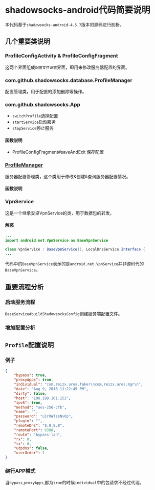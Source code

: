 # shadowsocks-android代码简要说明

本代码基于`shadowsocks-android-4.5.7`版本的源码进行剖析。

## 几个重要类说明
### ProfileConfigActivity & ProfileConfigFragment
这两个界面组成`配置文件设置`界面，即用来修改服务器配置的界面。

### com.github.shadowsocks.database.ProfileManager
配置管理类，用于配置的添加删除等操作。

### com.github.shadowsocks.App
* `switchProfile`选择配置
* `startService`启动服务 
* `stopService`停止服务 


#### 函数说明
* ProfileConfigFragment#saveAndExit  保存配置

### [ProfileManager](../mobile/src/main/java/com/github/shadowsocks/database/ProfileManager.kt)
服务器配置管理类，这个类用于修改&创建&查询服务器配置情况。

#### 函数说明


### VpnService
这是一个继承安卓VpnService的类，用于数据包的转发。

#### 解惑
```java
...
import android.net.VpnService as BaseVpnService

class VpnService : BaseVpnService(), LocalDnsService.Interface {
...
```
代码中的`BaseVpnService`表示的是`android.net.VpnService`并非源码代的`BaseVpnService`。
## 重要流程分析
### 启动服务流程
`BaseService#buildShadowsocksConfig`创建服务端配置文件。
### 增加配置分析

## `Profile`配置说明
### 例子
```json
{
    "bypass": true,
    "proxyApps": true,
    "individual": "com.reizx.ares.faker\ncom.reizx.ares.mgr\n",
    "date": "Aug 9, 2018 11:22:45 PM",
    "dirty": false,
    "host": "198.199.101.152",
    "ipv6": true,
    "method": "aes-256-cfb",
    "name": "",
    "password": "u1rRWTssNv0p",
    "plugin": "",
    "remoteDns": "8.8.8.8",
    "remotePort": 8388,
    "route": "bypass-lan",
    "rx": 0,
    "tx": 0,
    "udpdns": false,
    "userOrder": 1
}
```
### 绕行APP模式
当`bypass`,`proxyApps`,都为`true`的时候`individual`中的包请求不经过代理。